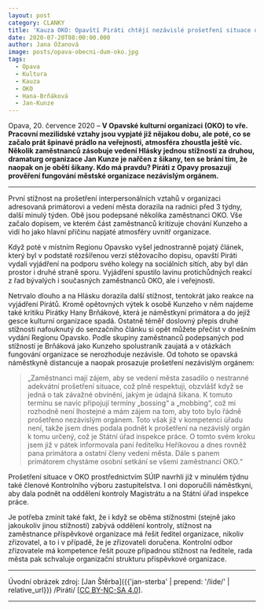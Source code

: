```yaml
---
layout: post
category: CLANKY
title: 'Kauza OKO: Opavští Piráti chtějí nezávislé prošetření situace uvnitř městské organizace'
date: 2020-07-20T08:00:00.000
author: Jana Ožanová
image: posts/opava-obecni-dum-oko.jpg
tags:
  - Opava
  - Kultura
  - Kauza
  - OKO
  - Hana-Brňáková
  - Jan-Kunze
---
```


Opava, 20. července 2020 – **V Opavské kulturní organizaci (OKO) to vře. Pracovní mezilidské vztahy jsou vypjaté již nějakou dobu, ale poté, co se začalo prát špinavé prádlo na veřejnosti, atmosféra zhoustla ještě víc. Několik zaměstnanců zásobuje vedení Hlásky jednou stížností za druhou, dramaturg organizace Jan Kunze je nařčen z šikany, ten se brání tím, že naopak on je obětí šikany. Kdo má pravdu? Piráti z Opavy prosazují prověření fungování městské organizace nezávislým orgánem.**

<hr />

První stížnost na prošetření interpersonálních vztahů v organizaci adresovaná primátorovi a vedení města dorazila na radnici před 3 týdny, další minulý týden. Obě jsou podepsané několika zaměstnanci OKO. Vše začalo dopisem, ve kterém část zaměstnanců kritizuje chování Kunzeho a vidí ho jako hlavní příčinu napjaté atmosféry uvnitř organizace.

Když poté v místním Regionu Opavsko vyšel jednostranně pojatý článek, který byl v podstatě rozšířenou verzí stěžovacího dopisu, opavští Piráti vydali vyjádření na podporu svého kolegy na sociálních sítích, aby byl dán prostor i druhé straně sporu. Vyjádření spustilo lavinu protichůdných reakcí z řad bývalých i současných zaměstnanců OKO, ale i veřejnosti.

Netrvalo dlouho a na Hlásku dorazila další stížnost, tentokrát jako reakce na vyjádření Pirátů. Kromě opětovných výtek k osobě Kunzeho v něm najdeme také kritiku Pirátky Hany Brňákové, která je náměstkyní primátora a do jejíž gesce kulturní organizace spadá. Ostatně téměř doslovný přepis druhé stížnosti nafouknutý do senzačního článku si opět můžete přečíst v dnešním vydání Regionu Opavsko. Podle skupiny zaměstnanců podepsaných pod stížností je Brňáková jako Kunzeho spolustraník zaujatá a v otázkách fungování organizace se nerozhoduje nezávisle. Od tohoto se opavská náměstkyně distancuje a naopak prosazuje prošetření nezávislým orgánem:

> „Zaměstnanci mají zájem, aby se vedení města zasadilo o nestranné adekvátní prošetření situace, což plně respektuji, obzvlášť když se jedná o tak závažné obvinění, jakým je údajná šikana. K tomuto termínu se navíc připojují termíny „bossing“ a „mobbing“, což mi rozhodně není lhostejné a mám zájem na tom, aby toto bylo řádně prošetřeno nezávislým orgánem. Toto však již v kompetenci úřadu není, takže jsem dnes podala podnět k prošetření na nezávislý orgán k tomu určený, což je Státní úřad inspekce práce. O tomto svém kroku jsem již v pátek informovala paní ředitelku Heříkovou a dnes rovněž pana primátora a ostatní členy vedení města. Dále s panem primátorem chystáme osobní setkání se všemi zaměstnanci OKO.“

Prošetření situace v OKO prostřednictvím SÚIP navrhli již v minulém týdnu také členové Kontrolního výboru zastupitelstva. I oni doporučili náměstkyni, aby dala podnět na oddělení kontroly Magistrátu a na Státní úřad inspekce práce.

Je potřeba zmínit také fakt, že i když se oběma stížnostmi (stejně jako jakoukoliv jinou stížností) zabývá oddělení kontroly, stížnost na zaměstnance příspěvkové organizace má řešit ředitel organizace, nikoliv zřizovatel, a to i v případě, že je zřizovateli doručena. Kontrolní odbor zřizovatele má kompetence řešit pouze případnou stížnost na ředitele, rada města pak schvaluje organizační strukturu příspěvkové organizace.

---

Úvodní obrázek zdroj: [Jan Štěrba]({{'jan-sterba' | prepend: '/lide/' | relative_url}}) /Piráti/ \[[CC BY-NC-SA 4.0](https://creativecommons.org/licenses/by-nc-sa/4.0/deed.cs)\].

- - -
